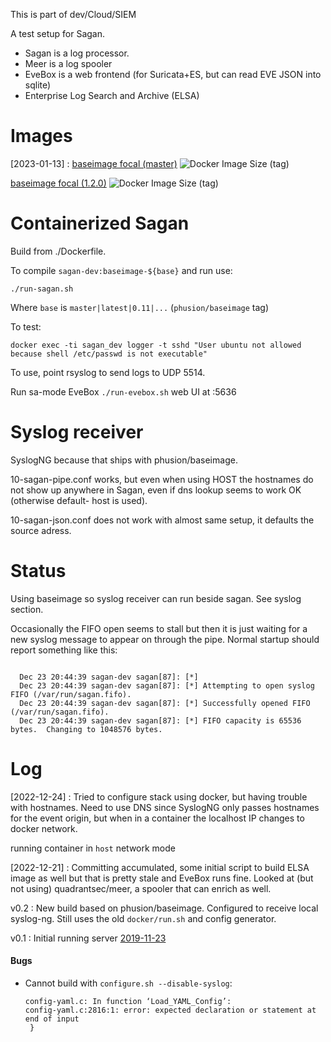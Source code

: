 This is part of dev/Cloud/SIEM

A test setup for Sagan.

- Sagan is a log processor.
- Meer is a log spooler
- EveBox is a web frontend (for Suricata+ES, but can read EVE JSON into sqlite)
- Enterprise Log Search and Archive (ELSA)


# Images

[2023-01-13]
: [baseimage focal (master)](https://hub.docker.com/layers/dotmpe/sagan-dev/2.0.2-focal-syslogng/images/sha256-4711c948a7a7f888785164a900df4a2fe8126c08a20b00e2b3478911963ffda3)
  ![Docker Image Size (tag)](https://img.shields.io/docker/image-size/dotmpe/sagan-dev/2.0.2-focal-syslogng?style=flat-square)

  [baseimage focal (1.2.0)](https://hub.docker.com/layers/dotmpe/sagan-dev/2.0.2-focal-1.2.0/images/sha256-23afa3fafaa91f94ee1557689fdc4aa974fef925066a5372cc1063eee1c54f5a)
  ![Docker Image Size (tag)](https://img.shields.io/docker/image-size/dotmpe/sagan-dev/2.0.2-focal-1.2.0?style=flat-square)


# Containerized Sagan

Build from ./Dockerfile.

To compile `sagan-dev:baseimage-${base}` and run use:
```
./run-sagan.sh
```
Where `base` is `master|latest|0.11|...` (`phusion/baseimage` tag)

To test:
```
docker exec -ti sagan_dev logger -t sshd "User ubuntu not allowed because shell /etc/passwd is not executable"
```

To use, point rsyslog to send logs to UDP 5514.

Run sa-mode EveBox ``./run-evebox.sh`` web UI at :5636


# Syslog receiver
SyslogNG because that ships with phusion/baseimage.

10-sagan-pipe.conf works, but even when using HOST the hostnames do not show
up anywhere in Sagan, even if dns lookup seems to work OK (otherwise default-
host is used).

10-sagan-json.conf does not work with almost same setup, it defaults the source
adress.


# Status
Using baseimage so syslog receiver can run beside sagan.
See syslog section.

Occasionally the FIFO open seems to stall but then it is just waiting for a new
syslog message to appear on through the pipe. Normal startup should report
something like this:
```

  Dec 23 20:44:39 sagan-dev sagan[87]: [*] 
  Dec 23 20:44:39 sagan-dev sagan[87]: [*] Attempting to open syslog FIFO (/var/run/sagan.fifo).
  Dec 23 20:44:39 sagan-dev sagan[87]: [*] Successfully opened FIFO (/var/run/sagan.fifo).
  Dec 23 20:44:39 sagan-dev sagan[87]: [*] FIFO capacity is 65536 bytes.  Changing to 1048576 bytes.
```


# Log

[2022-12-24] 
: Tried to configure stack using docker, but having trouble with hostnames.
  Need to use DNS since SyslogNG only passes hostnames for the event origin,
  but when in a container the localhost IP changes to docker network.

  running container in `host` network mode

[2022-12-21]
: Committing accumulated, some initial script to build ELSA image as well but
  that is pretty stale and EveBox runs fine.
  Looked at (but not using) quadrantsec/meer, a spooler that can enrich as well.

v0.2
: New build based on phusion/baseimage. Configured to receive local syslog-ng.
  Still uses the old `docker/run.sh` and config generator.

v0.1
: Initial running server [2019-11-23](log/2019-11-23.md)


#### Bugs
- Cannot build with `configure.sh --disable-syslog`:
  ```
  config-yaml.c: In function ‘Load_YAML_Config’:
  config-yaml.c:2816:1: error: expected declaration or statement at end of input
   }
  ```
